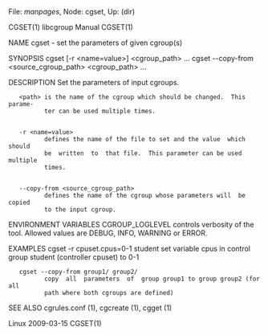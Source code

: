 File: *manpages*,  Node: cgset,  Up: (dir)


CGSET(1)                       libcgroup Manual                       CGSET(1)



NAME
       cgset - set the parameters of given cgroup(s)


SYNOPSIS
       cgset [-r <name=value>] <cgroup_path> ...
       cgset --copy-from <source_cgroup_path> <cgroup_path> ...


DESCRIPTION
       Set the parameters of input cgroups.


       <path> is the name of the cgroup which should be changed.  This parame‐
              ter can be used multiple times.


       -r <name=value>
              defines the name of the file to set and the value  which  should
              be  written  to  that file.  This parameter can be used multiple
              times.


       --copy-from <source_cgroup_path>
              defines the name of the cgroup whose parameters will  be  copied
              to the input cgroup.


ENVIRONMENT VARIABLES
       CGROUP_LOGLEVEL
              controls  verbosity of the tool. Allowed values are DEBUG, INFO,
              WARNING or ERROR.


EXAMPLES
       cgset -r cpuset.cpus=0-1 student
              set variable cpus in control group student  (controller  cpuset)
              to 0-1


       cgset --copy-from group1/ group2/
              copy  all  parameters  of  group group1 to group group2 (for all
              path where both cgroups are defined)



SEE ALSO
       cgrules.conf (1), cgcreate (1), cgget (1)



Linux                             2009-03-15                          CGSET(1)
